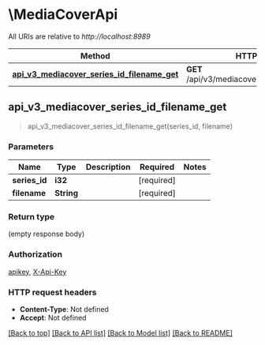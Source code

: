 # \MediaCoverApi

All URIs are relative to *http://localhost:8989*

Method | HTTP request | Description
------------- | ------------- | -------------
[**api_v3_mediacover_series_id_filename_get**](MediaCoverApi.md#api_v3_mediacover_series_id_filename_get) | **GET** /api/v3/mediacover/{seriesId}/{filename} | 



## api_v3_mediacover_series_id_filename_get

> api_v3_mediacover_series_id_filename_get(series_id, filename)


### Parameters


Name | Type | Description  | Required | Notes
------------- | ------------- | ------------- | ------------- | -------------
**series_id** | **i32** |  | [required] |
**filename** | **String** |  | [required] |

### Return type

 (empty response body)

### Authorization

[apikey](../README.md#apikey), [X-Api-Key](../README.md#X-Api-Key)

### HTTP request headers

- **Content-Type**: Not defined
- **Accept**: Not defined

[[Back to top]](#) [[Back to API list]](../README.md#documentation-for-api-endpoints) [[Back to Model list]](../README.md#documentation-for-models) [[Back to README]](../README.md)

